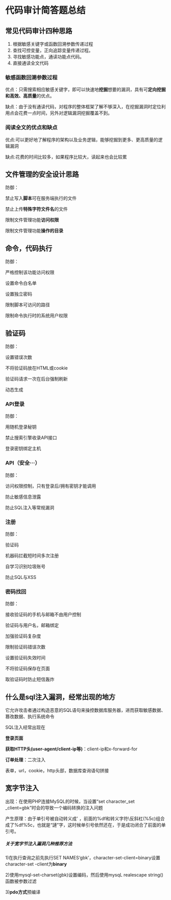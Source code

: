 # 代码审计简答题总结

## 常见代码审计四种思路

1. 根据敏感关键字或函数回溯参数传递过程
2. 查找可控变量，正向追踪变量传递过程。
3. 寻找敏感功能点，通读功能点代码。
4. 直接通读全文代码

### 敏感函数回溯参数过程

优点：只需搜索相应敏感关键字，即可以快速地**挖掘**想要的漏洞，具有可**定向挖掘和高效、高质量**的优点。

缺点：由于没有通读代码，对程序的整体框架了解不够深入，在挖掘漏洞时定位利用点会花费一点时间，另外对逻辑漏洞挖掘覆盖不到。

### 阅读全文的优点和缺点

优点:可以更好地了解程序的架构以及业务逻辑，能够挖掘到更多、更高质量的逻辑漏洞

缺点:花费的时间比较多，如果程序比较大，读起来也会比较累

## 文件管理的安全设计思路

防御：

禁止写入**脚本**可在服务端执行的文件

禁止上传**特殊字符文件名**的文件

限制文件管理功能**访问权限**

限制文件管理功能**操作的目录**

## 命令，代码执行

防御：

 严格控制该功能访问权限

设置命令白名单

设置独立密码

限制脚本可访问的路径

限制命令执行时的系统用户权限

## 验证码

防御：

设置错误次数

不将验证码放在HTML或cookie

验证码请求一次在后台强制刷新

动态生成

### API登录

防御：

用随机登录秘钥

禁止搜索引擎收录API接口

登录密钥绑定主机

### API（安全···）

防御：

访问权限控制，只有登录后/拥有密钥才能调用

防止敏感信息泄露

防止SQL注入等常规漏洞

### 注册

防御：

验证码

机器码拦截短时间多次注册

自学习识别垃圾账号

防止SQL与XSS

### 密码找回

防御：

接收验证码的手机与邮箱不由用户控制

验证码与用户名，邮箱绑定



加强验证码复杂度

限制验证码错误次数

设置验证码失效时间



不将验证码保存在页面

取验证码时防止短信轰炸



## 什么是sql注入漏洞，经常出现的地方

它允许攻击者通过构造恶意的SQL语句来操控数据库服务器，进而获取敏感数据、篡改数据、执行系统命令

SQL注入经常出现在

**登录页面**

**获取HTTP头(user-agent/client-ip等)**：client-ip和x-forward-for

**订单处理**：二次注入

表单，url，cookie，http头部，数据库查询语句拼接

## 宽字节注入

出现：在使用PHP连接MySQL的时候，当设置“set character_set _client=gbk”时会的导致一个编码转换的注入问题

产生原理：由于单引号被自动转义成\' ，前面的%df和转义字符\反斜杠(%5c)组合成了%df%5c，也就是“謰”字，这时候单引号依然还在，于是成功闭合了前面的单引号。

##### 关于宽字节注入漏洞几种推荐方法

1)在执行查询之前先执行SET NAMES‘gbk’，character-set-client=binary设置character-set -client为**binary**

2)使用mysql-set-charset(gbk)设置编码，然后使用mysqL realescape string()函数被参数过滤

3)**pdo方式**预编译
